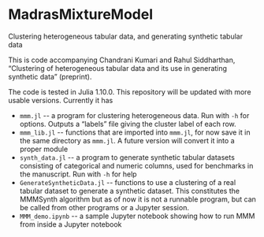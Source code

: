 # MadrasMixtureModel
Clustering heterogeneous tabular data, and generating synthetic tabular data

This is code accompanying Chandrani Kumari and Rahul Siddharthan, “Clustering of heterogeneous tabular data and its use in generating synthetic data” (preprint).

The code is tested in Julia 1.10.0.  This repository will be updated with more usable versions.  Currently it has

* `mmm.jl` -- a program for clustering heterogeneous data. Run with `-h` for options. Outputs a “labels” file giving the cluster label of each row.
* `mmm_lib.jl` -- functions that are imported into `mmm.jl`, for now save it in the same directory as `mmm.jl`. A future version will convert it into a proper module
* `synth_data.jl` -- a program to generate synthetic tabular datasets consisting of categorical and numeric columns, used for benchmarks in the manuscript. Run with `-h` for help
* `GenerateSyntheticData.jl` -- functions to use a clustering of a real tabular dataset to generate a synthetic dataset. This constitutes the MMMSynth algorithm but as of now it is not a runnable program, but can be called from other programs or a Jupyter session.
* `MMM_demo.ipynb` -- a sample Jupyter notebook showing how to run MMM from inside a Jupyter notebook
